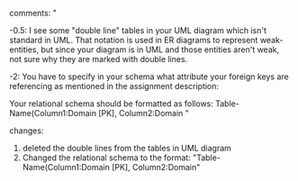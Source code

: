 comments: "


-0.5: I see some "double line" tables in your UML diagram which isn't standard in UML. That notation is used in ER diagrams to represent weak-entities, but since your diagram is in UML and those entities aren't weak, not sure why they are marked with double lines. 


-2: You have to specify in your schema what attribute your foreign keys are referencing as mentioned in the assignment description:

Your relational schema should be formatted as follows:
Table-Name(Column1:Domain [PK], Column2:Domain
"


changes:


1. deleted the double lines from the tables in UML diagram
2. Changed the relational schema to the format: "Table-Name(Column1:Domain [PK], Column2:Domain"
